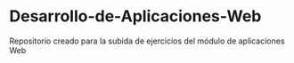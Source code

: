 # Desarrollo-de-Aplicaciones-Web
Repositorio creado para la subida de ejercicios del módulo de aplicaciones Web
